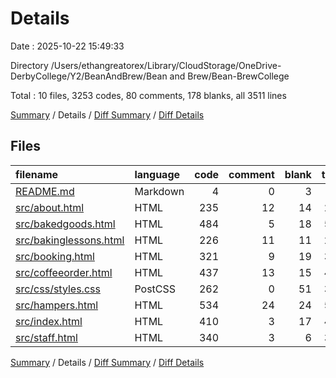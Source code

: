 # Details

Date : 2025-10-22 15:49:33

Directory /Users/ethangreatorex/Library/CloudStorage/OneDrive-DerbyCollege/Y2/BeanAndBrew/Bean and Brew/Bean-BrewCollege

Total : 10 files,  3253 codes, 80 comments, 178 blanks, all 3511 lines

[Summary](results.md) / Details / [Diff Summary](diff.md) / [Diff Details](diff-details.md)

## Files
| filename | language | code | comment | blank | total |
| :--- | :--- | ---: | ---: | ---: | ---: |
| [README.md](/README.md) | Markdown | 4 | 0 | 3 | 7 |
| [src/about.html](/src/about.html) | HTML | 235 | 12 | 14 | 261 |
| [src/bakedgoods.html](/src/bakedgoods.html) | HTML | 484 | 5 | 18 | 507 |
| [src/bakinglessons.html](/src/bakinglessons.html) | HTML | 226 | 11 | 11 | 248 |
| [src/booking.html](/src/booking.html) | HTML | 321 | 9 | 19 | 349 |
| [src/coffeeorder.html](/src/coffeeorder.html) | HTML | 437 | 13 | 15 | 465 |
| [src/css/styles.css](/src/css/styles.css) | PostCSS | 262 | 0 | 51 | 313 |
| [src/hampers.html](/src/hampers.html) | HTML | 534 | 24 | 24 | 582 |
| [src/index.html](/src/index.html) | HTML | 410 | 3 | 17 | 430 |
| [src/staff.html](/src/staff.html) | HTML | 340 | 3 | 6 | 349 |

[Summary](results.md) / Details / [Diff Summary](diff.md) / [Diff Details](diff-details.md)